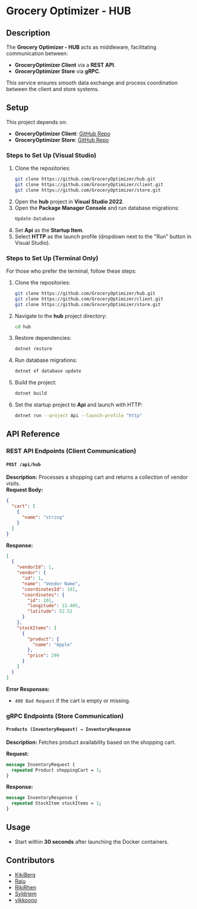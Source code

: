 # Grocery Optimizer - HUB  

## Description  
The **Grocery Optimizer - HUB** acts as middleware, facilitating communication between:  
- **GroceryOptimizer Client** via a **REST API**.  
- **GroceryOptimizer Store** via **gRPC**.  

This service ensures smooth data exchange and process coordination between the client and store systems.  

## Setup  
This project depends on:  
- **GroceryOptimizer Client**: [GitHub Repo](https://github.com/GroceryOptimizer/client)  
- **GroceryOptimizer Store**: [GitHub Repo](https://github.com/GroceryOptimizer/store)  

### Steps to Set Up (Visual Studio)  
1. Clone the repositories:  
   ```sh
   git clone https://github.com/GroceryOptimizer/hub.git  
   git clone https://github.com/GroceryOptimizer/client.git  
   git clone https://github.com/GroceryOptimizer/store.git  
   ```  
2. Open the **hub** project in **Visual Studio 2022**.  
3. Open the **Package Manager Console** and run database migrations:  
   ```sh
   Update-Database
   ```  
4. Set **Api** as the **Startup Item**.  
5. Select **HTTP** as the launch profile (dropdown next to the "Run" button in Visual Studio).  

### Steps to Set Up (Terminal Only)  
For those who prefer the terminal, follow these steps:  

1. Clone the repositories:  
   ```sh
   git clone https://github.com/GroceryOptimizer/hub.git  
   git clone https://github.com/GroceryOptimizer/client.git  
   git clone https://github.com/GroceryOptimizer/store.git  
   ```  
2. Navigate to the **hub** project directory:  
   ```sh
   cd hub
   ```  
3. Restore dependencies:  
   ```sh
   dotnet restore
   ```  
4. Run database migrations:  
   ```sh
   dotnet ef database update
   ```  
5. Build the project:  
   ```sh
   dotnet build
   ```  
6. Set the startup project to **Api** and launch with HTTP:  
   ```sh
   dotnet run --project Api --launch-profile "http"
   ```  
  
## API Reference
   
### REST API Endpoints (Client Communication)  
#### `POST /api/hub`  
**Description:** Processes a shopping cart and returns a collection of vendor visits.  
**Request Body:**  
```json
{
  "cart": [
    {
      "name": "string"
    }
  ]
}
```  
**Response:**  
```json
[
  {
    "vendorId": 1,
    "vendor": {
      "id": 1,
      "name": "Vendor Name",
      "coordinatesId": 101,
      "coordinates": {
        "id": 101,
        "longitude": 13.405,
        "latitude": 52.52
      }
    },
    "stockItems": [
      {
        "product": {
          "name": "Apple"
        },
        "price": 299
      }
    ]
  }
]
```  
**Error Responses:**  
- `400 Bad Request` if the cart is empty or missing.  

### gRPC Endpoints (Store Communication)  

#### `Products (InventoryRequest) → InventoryResponse`  
**Description:** Fetches product availability based on the shopping cart.  

**Request:**  
```proto
message InventoryRequest {
  repeated Product shoppingCart = 1;
}
```  

**Response:**  
```proto
message InventoryResponse {
  repeated StockItem stockItems = 1;
}
```  
       
## Usage  
- Start within **30 seconds** after launching the Docker containers.  

## Contributors  
- [KikiBerg](https://github.com/KikiBerg)  
- [Raiu](https://github.com/Raiu)  
- [RikiRhen](https://github.com/RikiRhen)  
- [Syldriem](https://github.com/Syldriem)  
- [vikkoooo](https://github.com/vikkoooo)  
